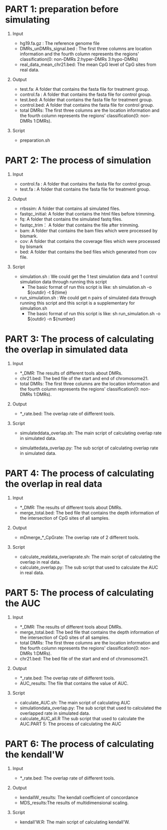 #  PART 1:  preparation before simulating

1. Input
   - hg19.fa.gz : The reference genome file
   - DMRs_unDMRs_signal.bed : The first three columns are location information and the fourth column represents the regions' classification(0: non-DMRs 2:hyper-DMRs 3:hypo-DMRs)
   - real_data_mean_chr21.bed: The mean CpG level of CpG sites from real data.

2. Output
   -  test.fa: A folder that contains the fasta file for treatment group.
   -  control.fa : A folder that contains the fasta file for control group.
   -  test.bed: A folder that contains the fasta file for treatment group.
   -  control.bed: A folder that contains the fasta file for control group.
   -  total DMRs: The first three columns are the location information and the fourth column represents the regions' classification(0: non-DMRs 1:DMRs).
3. Script
   - preparation.sh

# PART 2: The process of simulation

1. Input
   - control.fa : A folder that contains the fasta file for control group.
   - test.fa : A folder that contains the fasta file for treatment group.

2. Output
   -  rrbssim: A folder that contains all simulated files.
   -  fastqc_initial:  A folder that contains the html files before trimming.
   -  fq:  A folder that contains the simulated fastq files.
   -  fastqc_trim： A folder that contains the file after trimming.
   -  bam:  A folder that contains the bam files which were processed by bismark.
   -  cov:  A folder that contains the coverage files which were processed by bismark
   -  bed:   A folder that contains the bed files which generated from cov file. 
3. Script
   - simulation.sh : We could get the 1 test simulation data and 1 control simulation data through running this script
     - The basic format of run this script is like: sh simulation.sh -o ${outdir} -t ${time}
   - run_simulation.sh : We could get n pairs of simulated data through running this script and this script is a supplementary for simulation.sh
     - The basic format of run this script is like: sh run_simulation.sh -o ${outdir} -n ${number}

#  PART 3: The process of calculating the overlap in simulated data

1. Input

   - *_DMR: The results of different tools about DMRs.
   - chr21.bed: The bed file of the start and end of chromosome21.
   - total DMRs: The first three columns are the location information and the fourth column represents the regions' classification(0: non-DMRs 1:DMRs).

2. Output

   -  *_rate.bed:  The overlap rate of diifferent tools.

3. Script

   - simulateddata_overlap.sh: The main script of calculating overlap rate in simulated data.

   - simulattedata_overlap.py: The sub script of calculating overlap rate in simulated data.



# PART 4: The process of calculating the overlap in real data

1. Input
   - *_DMR: The results of different tools about DMRs.
   - merge_total.bed: The bed file that contains the depth information of the intersection of CpG sites of all samples.

2. Output
   -  mDmerge\_*_CpGrate: The overlap rate of  2 different tools.
3. Script
   - calculate_realdata_overlaprate.sh: The main script of calculating the overlap in real data.
   - calculate_overlap.py: The sub script that used to calculate the AUC in real data.



# PART 5: The process of calculating  the AUC

1. Input
   - *_DMR: The results of different tools about DMRs.
   - merge_total.bed: The bed file that contains the depth information of the intersection of CpG sites of all samples.
   - total DMRs: The first three columns are the location information and the fourth column represents the regions' classification(0: non-DMRs 1:DMRs).
   - chr21.bed: The bed file of the start and end of chromosome21.

2. Output
   -  *_rate.bed: The overlap rate of diifferent tools.
   -  AUC_results: The file that contains the value of AUC.
3. Script
   - calculate_AUC.sh: The main script of calculating AUC
   - simulationdata_overlap.py: The sub script that used to calculated the overlapped rate in simulated data.
   - calculate_AUC_all.R The sub script that used to calculate the AUC.PART 5: The process of calculating  the AUC



# PART 6: The process of calculating  the kendall'W

1. Input
   - *_rate.bed: The overlap rate of diifferent tools.

2. Output
   - kendallW_results: The  kendall coefficient of concordance
   - MDS_results:The results of multidimensional scaling.
3. Script
   - kendall'W.R: The main script of calculating kendall'W.